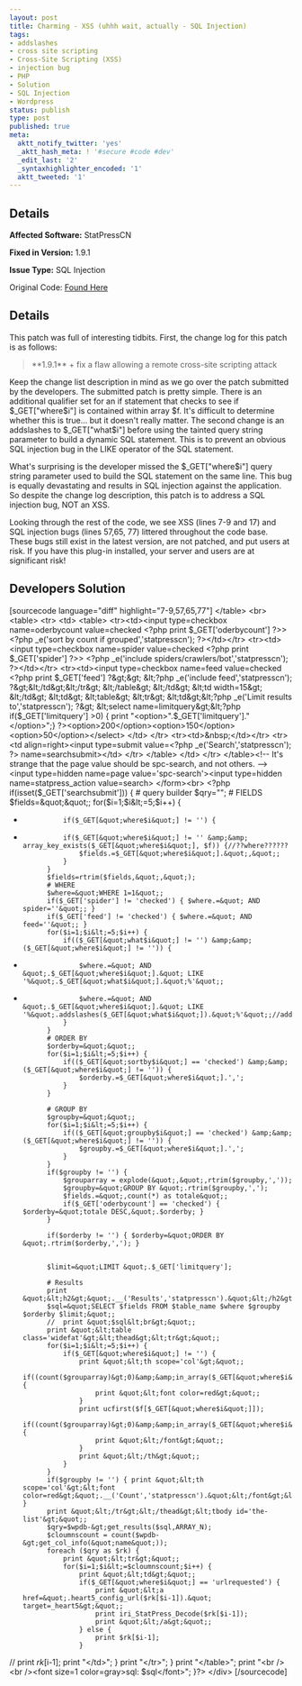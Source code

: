 ```yaml
---
layout: post
title: Charming - XSS (uhhh wait, actually - SQL Injection)
tags:
- addslashes
- cross site scripting
- Cross-Site Scripting (XSS)
- injection bug
- PHP
- Solution
- SQL Injection
- Wordpress
status: publish
type: post
published: true
meta:
  aktt_notify_twitter: 'yes'
  _aktt_hash_meta: ! '#secure #code #dev'
  _edit_last: '2'
  _syntaxhighlighter_encoded: '1'
  aktt_tweeted: '1'
---
```

## Details
__Affected Software:__ StatPressCN

__Fixed in Version:__  1.9.1

__Issue Type:__ SQL Injection

Original Code: <a href="http://spotthevuln.com/2011/04/charming/">Found Here</a>
## Details
This patch was full of interesting tidbits. First, the change log for this patch is as follows:
<blockquote>
**1.9.1**
+ fix a flaw allowing a remote cross-site scripting attack
</blockquote>
Keep the change list description in mind as we go over the patch submitted by the developers. The submitted patch is pretty simple. There is an additional qualifier set for an if statement that checks to see if $_GET["where$i"] is contained within array $f. It's difficult to determine whether this is true... but it doesn't really matter. The second change is an addslashes  to $_GET["what$i"] before using the tainted query string parameter to build a dynamic SQL statement. This is to prevent an obvious SQL injection bug in the LIKE operator of the SQL statement.

What's surprising is the developer missed the $_GET["where$i"] query string parameter used to build the SQL statement on the same line. This bug is equally devastating and results in SQL injection against the application. So despite the change log description, this patch is to address a SQL injection bug, NOT an XSS.

Looking through the rest of the code, we see XSS (lines 7-9 and 17) and SQL injection bugs (lines 57,65, 77) littered throughout the code base. These bugs still exist in the latest version, are not patched, and put users at risk. If you have this plug-in installed, your server and users are at significant risk!


## Developers Solution
[sourcecode language="diff" highlight="7-9,57,65,77"]
        &lt;/table&gt;
        &lt;br&gt;
        &lt;table&gt;
            &lt;tr&gt;
                &lt;td&gt;
                    &lt;table&gt;
                        &lt;tr&gt;&lt;td&gt;&lt;input type=checkbox name=oderbycount value=checked &lt;?php print $_GET['oderbycount'] ?&gt;&gt; &lt;?php _e('sort by count if grouped','statpresscn'); ?&gt;&lt;/td&gt;&lt;/tr&gt;
                        &lt;tr&gt;&lt;td&gt;&lt;input type=checkbox name=spider value=checked &lt;?php print $_GET['spider'] ?&gt;&gt; &lt;?php _e('include spiders/crawlers/bot','statpresscn'); ?&gt;&lt;/td&gt;&lt;/tr&gt;
                        &lt;tr&gt;&lt;td&gt;&lt;input type=checkbox name=feed value=checked &lt;?php print $_GET['feed'] ?&gt;&gt; &lt;?php _e('include feed','statpresscn'); ?&gt;&lt;/td&gt;&lt;/tr&gt;
                    &lt;/table&gt;
                &lt;/td&gt;
                &lt;td width=15&gt; &lt;/td&gt;
                &lt;td&gt;
                    &lt;table&gt;
                        &lt;tr&gt;
                            &lt;td&gt;&lt;?php _e('Limit results to','statpresscn'); ?&gt;
                                &lt;select name=limitquery&gt;&lt;?php if($_GET['limitquery'] &gt;0) { print &quot;&lt;option&gt;&quot;.$_GET['limitquery'].&quot;&lt;/option&gt;&quot;;} ?&gt;&lt;option&gt;200&lt;/option&gt;&lt;option&gt;150&lt;/option&gt;&lt;option&gt;50&lt;/option&gt;&lt;/select&gt;
                            &lt;/td&gt;
                        &lt;/tr&gt;
                        &lt;tr&gt;&lt;td&gt;&amp;nbsp;&lt;/td&gt;&lt;/tr&gt;
                        &lt;tr&gt;
                            &lt;td align=right&gt;&lt;input type=submit value=&lt;?php _e('Search','statpresscn'); ?&gt; name=searchsubmit&gt;&lt;/td&gt;
                        &lt;/tr&gt;
                    &lt;/table&gt;
                &lt;/td&gt;
            &lt;/tr&gt;
        &lt;/table&gt;&lt;!-- It's strange that the page value should be spc-search, and not others. --&gt;
        &lt;input type=hidden name=page value='spc-search'&gt;&lt;input type=hidden name=statpress_action value=search&gt;
    &lt;/form&gt;&lt;br&gt;
           &lt;?php
        if(isset($_GET['searchsubmit'])) {
        # query builder
            $qry=&quot;&quot;;
            # FIELDS
            $fields=&quot;&quot;;
            for($i=1;$i&lt;=5;$i++) {
-               if($_GET[&quot;where$i&quot;] != '') {
+				if($_GET[&quot;where$i&quot;] != '' &amp;&amp; array_key_exists($_GET[&quot;where$i&quot;], $f)) {//??where??????
                    $fields.=$_GET[&quot;where$i&quot;].&quot;,&quot;;
                }
            }
            $fields=rtrim($fields,&quot;,&quot;);
            # WHERE
            $where=&quot;WHERE 1=1&quot;;
            if($_GET['spider'] != 'checked') { $where.=&quot; AND spider=''&quot;; }
            if($_GET['feed'] != 'checked') { $where.=&quot; AND feed=''&quot;; }
            for($i=1;$i&lt;=5;$i++) {
                if(($_GET[&quot;what$i&quot;] != '') &amp;&amp; ($_GET[&quot;where$i&quot;] != '')) {
-                   $where.=&quot; AND &quot;.$_GET[&quot;where$i&quot;].&quot; LIKE '%&quot;.$_GET[&quot;what$i&quot;].&quot;%'&quot;;
+					$where.=&quot; AND &quot;.$_GET[&quot;where$i&quot;].&quot; LIKE '%&quot;.addslashes($_GET[&quot;what$i&quot;]).&quot;%'&quot;;//addslashes??????
                }
            }
            # ORDER BY
            $orderby=&quot;&quot;;
            for($i=1;$i&lt;=5;$i++) {
                if(($_GET[&quot;sortby$i&quot;] == 'checked') &amp;&amp; ($_GET[&quot;where$i&quot;] != '')) {
                    $orderby.=$_GET[&quot;where$i&quot;].',';
                }
            }

            # GROUP BY
            $groupby=&quot;&quot;;
            for($i=1;$i&lt;=5;$i++) {
                if(($_GET[&quot;groupby$i&quot;] == 'checked') &amp;&amp; ($_GET[&quot;where$i&quot;] != '')) {
                    $groupby.=$_GET[&quot;where$i&quot;].',';
                }
            }
            if($groupby != '') {
                $grouparray = explode(&quot;,&quot;,rtrim($groupby,','));
                $groupby=&quot;GROUP BY &quot;.rtrim($groupby,',');
                $fields.=&quot;,count(*) as totale&quot;;
                if($_GET['oderbycount'] == 'checked') { $orderby=&quot;totale DESC,&quot;.$orderby; }
            }

            if($orderby != '') { $orderby=&quot;ORDER BY &quot;.rtrim($orderby,','); }


            $limit=&quot;LIMIT &quot;.$_GET['limitquery'];

            # Results
            print &quot;&lt;h2&gt;&quot;.__('Results','statpresscn').&quot;&lt;/h2&gt;&quot;;
            $sql=&quot;SELECT $fields FROM $table_name $where $groupby $orderby $limit;&quot;;
            //	print &quot;$sql&lt;br&gt;&quot;;
            print &quot;&lt;table class='widefat'&gt;&lt;thead&gt;&lt;tr&gt;&quot;;
            for($i=1;$i&lt;=5;$i++) {
                if($_GET[&quot;where$i&quot;] != '') {
                    print &quot;&lt;th scope='col'&gt;&quot;;
                    if((count($grouparray)&gt;0)&amp;&amp;in_array($_GET[&quot;where$i&quot;],$grouparray)){
                        print &quot;&lt;font color=red&gt;&quot;;
                    }
                    print ucfirst($f[$_GET[&quot;where$i&quot;]]);
                    if((count($grouparray)&gt;0)&amp;&amp;in_array($_GET[&quot;where$i&quot;],$grouparray)){
                        print &quot;&lt;/font&gt;&quot;;
                    }
                    print &quot;&lt;/th&gt;&quot;;
                }
            }
            if($groupby != '') { print &quot;&lt;th scope='col'&gt;&lt;font color=red&gt;&quot;.__('Count','statpresscn').&quot;&lt;/font&gt;&lt;/th&gt;&quot;; }
            print &quot;&lt;/tr&gt;&lt;/thead&gt;&lt;tbody id='the-list'&gt;&quot;;
            $qry=$wpdb-&gt;get_results($sql,ARRAY_N);
            $cloumnscount = count($wpdb-&gt;get_col_info(&quot;name&quot;));
            foreach ($qry as $rk) {
                print &quot;&lt;tr&gt;&quot;;
                for($i=1;$i&lt;=$cloumnscount;$i++) {
                    print &quot;&lt;td&gt;&quot;;
                    if($_GET[&quot;where$i&quot;] == 'urlrequested') {
                        print &quot;&lt;a href=&quot;.heart5_config_url($rk[$i-1]).&quot; target=_heart5&gt;&quot;;
                        print iri_StatPress_Decode($rk[$i-1]);
                        print &quot;&lt;/a&gt;&quot;;
                    } else {
                        print $rk[$i-1];
                    }
//                    print $rk[$i-1];
                    print &quot;&lt;/td&gt;&quot;;
                }
                print &quot;&lt;/tr&gt;&quot;;
            }
            print &quot;&lt;/table&gt;&quot;;
            print &quot;&lt;br /&gt;&lt;br /&gt;&lt;font size=1 color=gray&gt;sql: $sql&lt;/font&gt;&quot;;
        }?&gt;
&lt;/div&gt;
[/sourcecode]
